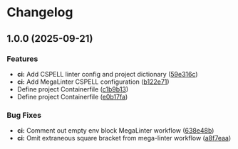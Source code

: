 # Changelog

## 1.0.0 (2025-09-21)


### Features

* **ci:** Add CSPELL linter config and project dictionary ([59e316c](https://github.com/penguinspiral/mayflies/commit/59e316c18e733fde9cfa964342ea1cf918fb6de3))
* **ci:** Add MegaLinter CSPELL configuration ([b122e71](https://github.com/penguinspiral/mayflies/commit/b122e710dbb39667f41b8261666ca2e6728ccece))
* Define project Containerfile ([c1b9b13](https://github.com/penguinspiral/mayflies/commit/c1b9b139ebde03ae59936e7cdecfc29ef89c62bd))
* Define project Containerfile ([e0b17fa](https://github.com/penguinspiral/mayflies/commit/e0b17fabbee248d2cb657e6fb18d53631e46d0fd))


### Bug Fixes

* **ci:** Comment out empty env block MegaLinter workflow ([638e48b](https://github.com/penguinspiral/mayflies/commit/638e48ba27e304275d9c9831a0ff1c5e8f7148aa))
* **ci:** Omit extraneous square bracket from mega-linter workflow ([a8f7eaa](https://github.com/penguinspiral/mayflies/commit/a8f7eaadcd447ea489029af6e601df994f5b68ce))
